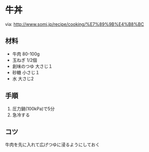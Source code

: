 # 牛丼
via: http://www.somi.jp/recipe/cooking/%E7%89%9B%E4%B8%BC

## 材料
- 牛肉 80-100g
- 玉ねぎ 1/2個
- 創味のつゆ 大さじ１
- 砂糖 小さじ１
- 水 大さじ2

## 手順
1. 圧力鍋(100kPa)で5分
2. 急冷する

## コツ
牛肉を先に入れて広げつゆに浸るようにしておく
